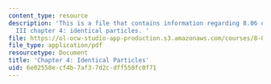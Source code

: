 ```yaml
---
content_type: resource
description: 'This is a file that contains information regarding 8.06 quantum physics
  III chapter 4: identical particles. '
file: https://ol-ocw-studio-app-production.s3.amazonaws.com/courses/8-06-quantum-physics-iii-spring-2016/6e02558ecf4b7af37d2cdff550fc0f71_MIT8_06S16_chap4.pdf
file_type: application/pdf
resourcetype: Document
title: 'Chapter 4: Identical Particles'
uid: 6e02558e-cf4b-7af3-7d2c-dff550fc0f71
---
```

